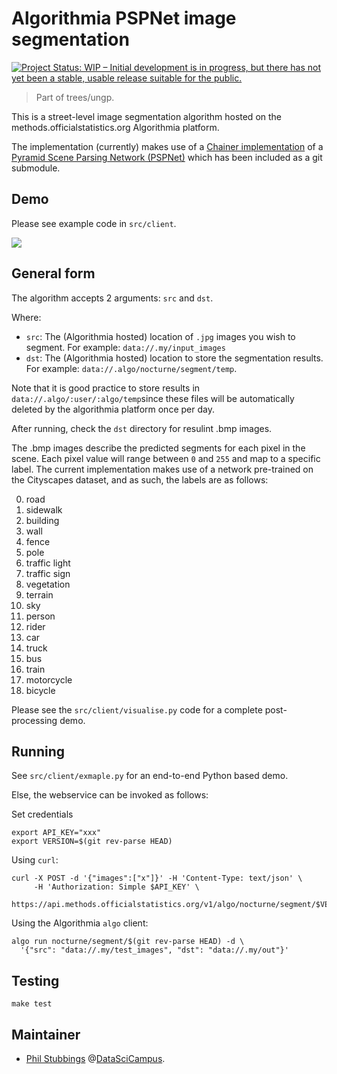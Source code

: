 # Algorithmia PSPNet image segmentation

[![Project Status: WIP – Initial development is in progress, but there has not yet been a stable, usable release suitable for the public.](http://www.repostatus.org/badges/latest/wip.svg)](http://www.repostatus.org/#wip)

> Part of trees/ungp.

This is a street-level image segmentation algorithm hosted on the
methods.officialstatistics.org Algorithmia platform.

The implementation (currently) makes use of a
[Chainer implementation](https://github.com/datasciencecampus/chainer-pspnet) of a
[Pyramid Scene Parsing Network (PSPNet)](https://hszhao.github.io/projects/pspnet/)
which has been included as a git submodule. 


## Demo

Please see example code in `src/client`.

![](https://datasciencecampus.github.io/assets/segments.jpg)


## General form

The algorithm accepts 2 arguments: `src` and `dst`.

Where:

* `src`: The (Algorithmia hosted) location of `.jpg` images you wish to segment. For example: `data://.my/input_images`
* `dst`: The (Algorithmia hosted) location to store the segmentation results. For example: `data://.algo/nocturne/segment/temp`.

Note that it is good practice to store results in
`data://.algo/:user/:algo/temp`since these files will be automatically deleted
by the algorithmia platform once per day.

After running, check the `dst` directory for resulint .bmp images.

The .bmp images describe the predicted segments for each pixel in the scene.
Each pixel value will range between `0` and `255` and map to a specific label.
The current implementation makes use of a network pre-trained on the Cityscapes
dataset, and as such, the labels are as follows:

0. road
1. sidewalk
2. building
3. wall
4. fence
5. pole
6. traffic light
7. traffic sign
8. vegetation
9. terrain
10. sky
11. person
12. rider
13. car
14. truck
15. bus
16. train
17. motorcycle
18. bicycle

Please see the `src/client/visualise.py` code for a complete post-processing demo.


## Running

See `src/client/exmaple.py` for an end-to-end Python based demo.

Else, the webservice can be invoked as follows:


Set credentials

```
export API_KEY="xxx"
export VERSION=$(git rev-parse HEAD)
```

Using `curl`:

```
curl -X POST -d '{"images":["x"]}' -H 'Content-Type: text/json' \
     -H 'Authorization: Simple $API_KEY' \
  https://api.methods.officialstatistics.org/v1/algo/nocturne/segment/$VERSION
```

Using the Algorithmia `algo` client:

```
algo run nocturne/segment/$(git rev-parse HEAD) -d \
  '{"src": "data://.my/test_images", "dst": "data://.my/out"}'
```


## Testing

```
make test
```

## Maintainer

* [Phil Stubbings](https://github.com/phil8192) @[DataSciCampus](https://datasciencecampus.github.io/).
